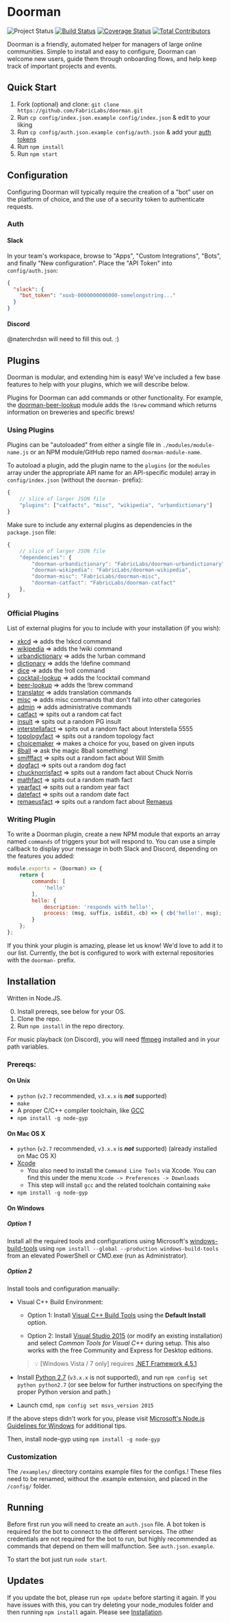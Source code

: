 # Doorman
![Project Status](https://img.shields.io/badge/status-experimental-rainbow.svg?style=flat-square)
[![Build Status](https://img.shields.io/travis/fabriclabs/doorman.svg?branch=master&style=flat-square)](https://travis-ci.org/fabriclabs/doorman)
[![Coverage Status](https://img.shields.io/coveralls/fabriclabs/doorman.svg?style=flat-square)](https://coveralls.io/r/fabriclabs/doorman)
[![Total Contributors](https://img.shields.io/github/contributors/fabriclabs/doorman.svg?style=flat-square)](https://github.com/fabriclabs/doorman/contributors)

Doorman is a friendly, automated helper for managers of large online
communities.  Simple to install and easy to configure, Doorman can welcome new
users, guide them through onboarding flows, and help keep track of important
projects and events.

## Quick Start
1. Fork (optional) and clone:
	`git clone https://github.com/FabricLabs/doorman.git`
2. Run `cp config/index.json.example config/index.json` & edit to your liking
2. Run `cp config/auth.json.example config/auth.json` & add your [auth tokens](#auth)
3. Run `npm install`
4. Run `npm start`

## Configuration
Configuring Doorman will typically require the creation of a "bot" user on the
platform of choice, and the use of a security token to authenticate requests.

### Auth
#### Slack
In your team's workspace, browse to "Apps", "Custom Integrations", "Bots", and
finally "New configuration".  Place the "API Token" into `config/auth.json`:

```json
{
  "slack": {
    "bot_token": "xoxb-0000000000000-somelongstring..."
  }
}
```

#### Discord
@naterchrdsn will need to fill this out. :)

## Plugins
Doorman is modular, and extending him is easy! We've included a few base
features to help with your plugins, which we will describe below.

Plugins for Doorman can add commands or other functionality. For example, the
[doorman-beer-lookup](https://github.com/FabricLabs/doorman-beer-lookup) module
adds the `!brew` command which returns information on breweries and specific
brews!

### Using Plugins
Plugins can be "autoloaded" from either a single file in
`./modules/module-name.js` or an NPM module/GitHub repo named
`doorman-module-name`.

To autoload a plugin, add the plugin name to the `plugins` (or the
`modules` array under the appropriate API name for an API-specific module) array
in `config/index.json` (without the `doorman-` prefix):

```js
{
	// slice of larger JSON file
	"plugins": ["catfacts", "misc", "wikipedia", "urbandictionary"]
}
```

Make sure to include any external plugins as dependencies in the `package.json`
file:

```js
{
	// slice of larger JSON file
	"dependencies": {
		"doorman-urbandictionary": "FabricLabs/doorman-urbandictionary",
		"doorman-wikipedia": "FabricLabs/doorman-wikipedia",
		"doorman-misc": "FabricLabs/doorman-misc",
		"doorman-catfact": "FabricLabs/doorman-catfact"
 	},
}
```

### Official Plugins
List of external plugins for you to include with your installation (if you wish):

- [xkcd](https://github.com/FabricLabs/doorman-xkcd) => adds the !xkcd command
- [wikipedia](https://github.com/FabricLabs/doorman-wikipedia) => adds the !wiki command
- [urbandictionary](https://github.com/FabricLabs/doorman-urbandictionary) => adds the !urban command
- [dictionary](https://github.com/FabricLabs/doorman-dictionary) => adds the !define command
- [dice](https://github.com/FabricLabs/doorman-dice) => adds the !roll command
- [cocktail-lookup](https://github.com/FabricLabs/doorman-cocktail-lookup) => adds the !cocktail command
- [beer-lookup](https://github.com/FabricLabs/doorman-beer-lookup) => adds the !brew command
- [translator](https://github.com/FabricLabs/doorman-translator) => adds translation commands
- [misc](https://github.com/FabricLabs/doorman-misc) => adds misc commands that don't fall into other categories
- [admin](https://github.com/FabricLabs/doorman-admin) => adds administrative commands
- [catfact](https://github.com/FabricLabs/doorman-catfact) => spits out a random cat fact
- [insult](https://github.com/FabricLabs/doorman-insult) => spits out a random PG insult
- [interstellafact](https://github.com/FabricLabs/doorman-interstellafact) => spits out a random fact about Interstella 5555
- [topologyfact](https://github.com/FabricLabs/doorman-topologyfact) => spits out a random topology fact
- [choicemaker](https://github.com/FabricLabs/doorman-choicemaker) => makes a choice for you, based on given inputs
- [8ball](https://github.com/FabricLabs/doorman-8ball) => ask the magic 8ball something!
- [smifffact](https://github.com/FabricLabs/doorman-smifffact) => spits out a random fact about Will Smith
- [dogfact](https://github.com/FabricLabs/doorman-dogfact) => spits out a random dog fact
- [chucknorrisfact](https://github.com/FabricLabs/doorman-chucknorrisfact) => spits out a random fact about Chuck Norris
- [mathfact](https://github.com/FabricLabs/doorman-mathfact) => spits out a random math fact
- [yearfact](https://github.com/FabricLabs/doorman-yearfact) => spits out a random year fact
- [datefact](https://github.com/FabricLabs/doorman-datefact) => spits out a random date fact
- [remaeusfact](https://github.com/FabricLabs/doorman-remaeusfact) => spits out a random fact about [Remaeus](https://github.com/martindale)

### Writing Plugin
To write a Doorman plugin, create a new NPM module that exports an array named `commands` of triggers your bot will respond to. You can use a simple callback to display your message in both Slack and Discord, depending on the features you added:

```js
module.exports = (Doorman) => {
	return {
		commands: [
			'hello'
		],
		hello: {
			description: 'responds with hello!',
			process: (msg, suffix, isEdit, cb) => { cb('hello!', msg); }
		}
	};
};
```

If you think your plugin is amazing, please let us know! We'd love to add it to our list. Currently, the bot is configured to work with external repositories with the `doorman-` prefix.

## Installation

Written in Node.JS.

0. Install prereqs, see below for your OS.
1. Clone the repo.
2. Run `npm install` in the repo directory.

For music playback (on Discord), you will need [ffmpeg](https://www.ffmpeg.org/download.html) installed and in your path variables.

### Prereqs:

#### On Unix

   * `python` (`v2.7` recommended, `v3.x.x` is __*not*__ supported)
   * `make`
   * A proper C/C++ compiler toolchain, like [GCC](https://gcc.gnu.org)
   * `npm install -g node-gyp`

#### On Mac OS X

   * `python` (`v2.7` recommended, `v3.x.x` is __*not*__ supported) (already installed on Mac OS X)
   * [Xcode](https://developer.apple.com/xcode/download/)
     * You also need to install the `Command Line Tools` via Xcode. You can find this under the menu `Xcode -> Preferences -> Downloads`
     * This step will install `gcc` and the related toolchain containing `make`
   * `npm install -g node-gyp`

#### On Windows

##### Option 1

Install all the required tools and configurations using Microsoft's [windows-build-tools](https://github.com/felixrieseberg/windows-build-tools) using `npm install --global --production windows-build-tools` from an elevated PowerShell or CMD.exe (run as Administrator).

##### Option 2

Install tools and configuration manually:
   * Visual C++ Build Environment:
     * Option 1: Install [Visual C++ Build Tools](http://landinghub.visualstudio.com/visual-cpp-build-tools) using the **Default Install** option.

     * Option 2: Install [Visual Studio 2015](https://www.visualstudio.com/products/visual-studio-community-vs) (or modify an existing installation) and select *Common Tools for Visual C++* during setup. This also works with the free Community and Express for Desktop editions.

     > :bulb: [Windows Vista / 7 only] requires [.NET Framework 4.5.1](http://www.microsoft.com/en-us/download/details.aspx?id=40773)

   * Install [Python 2.7](https://www.python.org/downloads/) (`v3.x.x` is not supported), and run `npm config set python python2.7` (or see below for further instructions on specifying the proper Python version and path.)
   * Launch cmd, `npm config set msvs_version 2015`

   If the above steps didn't work for you, please visit [Microsoft's Node.js Guidelines for Windows](https://github.com/Microsoft/nodejs-guidelines/blob/master/windows-environment.md#compiling-native-addon-modules) for additional tips.

Then, install node-gyp using `npm install -g node-gyp`

### Customization
The `/examples/` directory contains example files for the configs.! These files need to be renamed, without the .example extension, and placed in the `/config/` folder.

## Running
Before first run you will need to create an `auth.json` file. A bot token is required for the bot to connect to the different services. The other credentials are not required for the bot to run, but highly recommended as commands that depend on them will malfunction. See `auth.json.example`.

To start the bot just run
`node start`.

## Updates
If you update the bot, please run `npm update` before starting it again. If you have
issues with this, you can try deleting your node_modules folder and then running
`npm install` again. Please see [Installation](#Installation).
